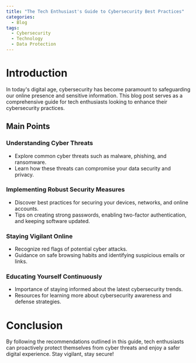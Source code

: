 ```yaml
---
title: "The Tech Enthusiast's Guide to Cybersecurity Best Practices"
categories:
  - Blog
tags:
  - Cybersecurity
  - Technology
  - Data Protection
---
```


# Introduction
In today's digital age, cybersecurity has become paramount to safeguarding our online presence and sensitive information. This blog post serves as a comprehensive guide for tech enthusiasts looking to enhance their cybersecurity practices.

## Main Points
### Understanding Cyber Threats
- Explore common cyber threats such as malware, phishing, and ransomware.
- Learn how these threats can compromise your data security and privacy.

### Implementing Robust Security Measures
- Discover best practices for securing your devices, networks, and online accounts.
- Tips on creating strong passwords, enabling two-factor authentication, and keeping software updated.

### Staying Vigilant Online
- Recognize red flags of potential cyber attacks.
- Guidance on safe browsing habits and identifying suspicious emails or links.

### Educating Yourself Continuously
- Importance of staying informed about the latest cybersecurity trends.
- Resources for learning more about cybersecurity awareness and defense strategies.

# Conclusion
By following the recommendations outlined in this guide, tech enthusiasts can proactively protect themselves from cyber threats and enjoy a safer digital experience. Stay vigilant, stay secure!